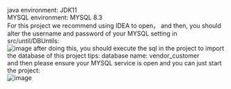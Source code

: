 java environment: JDK11  
MYSQL environment: MYSQL 8.3  
For this project we recommend using IDEA to open， and then, you should alter the username and password of your MYSQL setting in src/until/DBUntils:  
![image](https://github.com/TankLin23/COMP_7640_GP/assets/58041109/66d18b63-d666-4217-a53d-55795f5bf184)
after doing this, you should execute the sql in the project to import the database of this project  tips: database name: vendor_customer   
and then please ensure your MYSQL service is open and you can just start the project:  
![image](https://github.com/TankLin23/COMP_7640_GP/assets/58041109/2790e1b8-c82d-4397-aa9f-cb0d44c94678)
